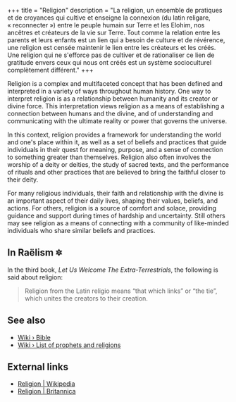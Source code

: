 +++
title = "Religion"
description = "La religion, un ensemble de pratiques et de croyances qui cultive et enseigne la connexion (du latin religare, « reconnecter ») entre le peuple humain sur Terre et les Elohim, nos ancêtres et créateurs de la vie sur Terre. Tout comme la relation entre les parents et leurs enfants est un lien qui a besoin de culture et de révérence, une religion est censée maintenir le lien entre les créateurs et les créés. Une religion qui ne s'efforce pas de cultiver et de rationaliser ce lien de gratitude envers ceux qui nous ont créés est un système socioculturel complètement différent."
+++

Religion is a complex and multifaceted concept that has been defined and interpreted in a variety of ways throughout human history. One way to interpret religion is as a relationship between humanity and its creator or divine force. This interpretation views religion as a means of establishing a connection between humans and the divine, and of understanding and communicating with the ultimate reality or power that governs the universe.

In this context, religion provides a framework for understanding the world and one's place within it, as well as a set of beliefs and practices that guide individuals in their quest for meaning, purpose, and a sense of connection to something greater than themselves. Religion also often involves the worship of a deity or deities, the study of sacred texts, and the performance of rituals and other practices that are believed to bring the faithful closer to their deity.

For many religious individuals, their faith and relationship with the divine is an important aspect of their daily lives, shaping their values, beliefs, and actions. For others, religion is a source of comfort and solace, providing guidance and support during times of hardship and uncertainty. Still others may see religion as a means of connecting with a community of like-minded individuals who share similar beliefs and practices.

## In Raëlism 🔯

In the third book, _Let Us Welcome The Extra-Terrestrials_, the following is said about religion:

> Religion from the Latin religio means “that which links” or “the tie”, which unites the creators to their creation.

## See also

- [Wiki › Bible](../../wiki/bible/)
- [Wiki › List of prophets and religions](../../wiki/list-of-prophets-and-religions/)

## External links

- [Religion | Wikipedia](https://en.wikipedia.org/wiki/Religion)
- [Religion | Britannica](https://www.britannica.com/topic/religion)
